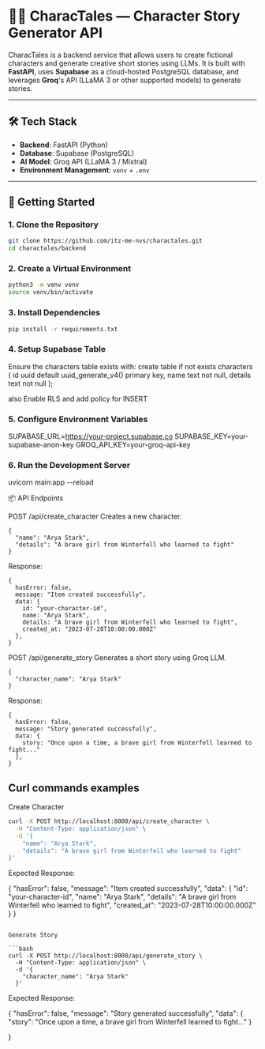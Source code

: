 # 🧙‍♂️ CharacTales — Character Story Generator API

CharacTales is a backend service that allows users to create fictional characters and generate creative short stories using LLMs. It is built with **FastAPI**, uses **Supabase** as a cloud-hosted PostgreSQL database, and leverages **Groq**'s API (LLaMA 3 or other supported models) to generate stories.

---

## 🛠 Tech Stack

- **Backend**: FastAPI (Python)
- **Database**: Supabase (PostgreSQL)
- **AI Model**: Groq API (LLaMA 3 / Mixtral)
- **Environment Management**: `venv` + `.env`

---

## 🚀 Getting Started

### 1. Clone the Repository

```bash
git clone https://github.com/itz-me-nvs/charactales.git
cd charactales/backend

```

### 2. Create a Virtual Environment

```bash
python3 -m venv venv
source venv/bin/activate

```

### 3. Install Dependencies

```bash
pip install -r requirements.txt

```

### 4. Setup Supabase Table

Ensure the characters table exists with:
create table if not exists characters (
  id uuid default uuid_generate_v4() primary key,
  name text not null,
  details text not null
);

also Enable RLS and add policy for INSERT


### 5. Configure Environment Variables

SUPABASE_URL=https://your-project.supabase.co
SUPABASE_KEY=your-supabase-anon-key
GROQ_API_KEY=your-groq-api-key


### 6. Run the Development Server

uvicorn main:app --reload



📦 API Endpoints

POST /api/create_character
Creates a new character.

```
{
  "name": "Arya Stark",
  "details": "A brave girl from Winterfell who learned to fight"
}
```

Response:
```
{
  hasError: false,
  message: "Item created successfully",
  data: {
    id: "your-character-id",
    name: "Arya Stark",
    details: "A brave girl from Winterfell who learned to fight",
    created_at: "2023-07-28T10:00:00.000Z"
  },
}
```

POST /api/generate_story
Generates a short story using Groq LLM.

```
{
  "character_name": "Arya Stark"
}
```

Response:
```
{
  hasError: false,
  message: "Story generated successfully",
  data: {
    story: "Once upon a time, a brave girl from Winterfell learned to fight..."
  },
}
```


## Curl commands examples

Create Character

```bash
curl -X POST http://localhost:8000/api/create_character \
  -H "Content-Type: application/json" \
  -d '{
    "name": "Arya Stark",
    "details": "A brave girl from Winterfell who learned to fight"
}'
```

Expected Response:

{
  "hasError": false,
  "message": "Item created successfully",
  "data": {
    "id": "your-character-id",
    "name": "Arya Stark",
    "details": "A brave girl from Winterfell who learned to fight",
    "created_at": "2023-07-28T10:00:00.000Z"
  }
}

```

Generate Story

```bash
curl -X POST http://localhost:8000/api/generate_story \
  -H "Content-Type: application/json" \
  -d '{
    "character_name": "Arya Stark"
  }'
```

Expected Response:

{
  "hasError": false,
  "message": "Story generated successfully",
  "data": {
    "story": "Once upon a time, a brave girl from Winterfell learned to fight..."
  }

}
